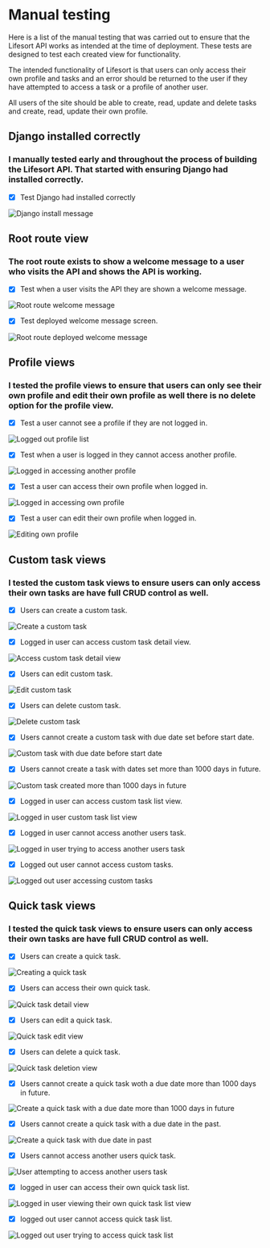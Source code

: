 # Manual testing

Here is a list of the manual testing that was carried out to ensure that the Lifesort API works as intended at the time of deployment. These tests are designed to test each created view for functionality.

The intended functionality of Lifesort is that users can only access their own profile and tasks and an error should be returned to the user if they have attempted to access a task or a profile of another user.

All users of the site should be able to create, read, update and delete tasks and create, read, update their own profile.

## Django installed correctly

### I manually tested early and throughout the process of building the Lifesort API. That started with ensuring Django had installed correctly.

- [x] Test Django had installed correctly

![Django install message](static/images-testing/django-install.png)

## Root route view

### The root route exists to show a welcome message to a user who visits the API and shows the API is working.

- [x] Test when a user visits the API they are shown a welcome message.

![Root route welcome message](static/images-testing/api-root-route-page.png)

- [x] Test deployed welcome message screen.

![Root route deployed welcome message](static/images-testing/deployed-api-welcome-screen.png)

## Profile views

### I tested the profile views to ensure that users can only see their own profile and edit their own profile as well there is no delete option for the profile view.

- [x] Test a user cannot see a profile if they are not logged in.

![Logged out profile list](static/images-testing/profile/logged-out-profile-list.png)

- [x] Test when a user is logged in they cannot access another profile.

![Logged in accessing another profile](static/images-testing/profile/logged-in-other-profile.png)

- [x] Test a user can access their own profile when logged in.

![Logged in accessing own profile](static/images-testing/profile/logged-in-own-profile.png)

- [x] Test a user can edit their own profile when logged in.

![Editing own profile](static/images-testing/profile/edit-profile.png)

## Custom task views

### I tested the custom task views to ensure users can only access their own tasks are have full CRUD control as well.

- [x] Users can create a custom task.

![Create a custom task](static/images-testing/custom-task/create-custom-task.png)

- [x] Logged in user can access custom task detail view.

![Access custom task detail view](static/images-testing/custom-task/logged-in-custom-task-owner.png)

- [x] Users can edit custom task.

![Edit custom task](static/images-testing/custom-task/custom-task-edit.png)

- [x] Users can delete custom task.

![Delete custom task](static/images-testing/custom-task/delete-custom-task.png)

- [x] Users cannot create a custom task with due date set before start date.

![Custom task with due date before start date](static/images-testing/custom-task/custom-task-due-date-after-start-date.png)

- [x] Users cannot create a task with dates set more than 1000 days in future.

![Custom task created more than 1000 days in future](static/images-testing/custom-task/custom-task-due-date-less-than-1000-in-future.png)

- [x] Logged in user can access custom task list view.

![Logged in user custom task list view](static/images-testing/custom-task/logged-in-custom-task-list.png)

- [x] Logged in user cannot access another users task.

![Logged in user trying to access another users task](static/images-testing/custom-task/logged-out-other-user-custom-task.png)

- [x] Logged out user cannot access custom tasks.

![Logged out user accessing custom tasks](static/images-testing/custom-task/log-out-user-custom-task-list.png)


## Quick task views

### I tested the quick task views to ensure users can only access their own tasks are have full CRUD control as well.

- [x] Users can create a quick task.

![Creating a quick task](static/images-testing/quick-task/create-quick-task.png)

- [x] Users can access their own quick task.

![Quick task detail view](static/images-testing/quick-task/quick-task-detail-view.png)

- [x] Users can edit a quick task.

![Quick task edit view](static/images-testing/quick-task/edit-quick-task.png)

- [x] Users can delete a quick task.

![Quick task deletion view](static/images-testing/quick-task/delete-quick-task.png)

- [x] Users cannot create a quick task woth a due date more than 1000 days in future.

![Create a quick task with a due date more than 1000 days in future](static/images-testing/quick-task/quick-task-in-1000-days-in-future.png)

- [x] Users cannot create a quick task with a due date in the past.

![Create a quick task with due date in past](static/images-testing/quick-task/quick-task-in-past.png)

- [x] Users cannot access another users quick task.

![User attempting to access another users task](static/images-testing/quick-task/other-users-quick-task.png)

- [x] logged in user can access their own quick task list.

![Logged in user viewing their own quick task list view](static/images-testing/quick-task/quick-task-list-logged-in.png)

- [x] logged out user cannot access quick task list.

![Logged out user trying to access quick task list](static/images-testing/quick-task/quick-task-list-logged-out.png)

